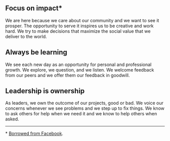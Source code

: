 ## Focus on impact*

We are here because we care about our community and we want to see it prosper. The opportunity to serve it inspires us to be creative and work hard. We try to make decisions that maximize the social value that we deliver to the world.

## Always be learning

We see each new day as an opportunity for personal and professional growth. We explore, we question, and we listen. We welcome feedback from our peers and we offer them our feedback in goodwill.

## Leadership is ownership

As leaders, we own the outcome of our projects, good or bad. We voice our concerns whenever we see problems and we step up to fix things. We know to ask others for help when we need it and we know to help others when asked.

---

 \* [Borrowed from Facebook](https://www.quora.com/What-are-Facebooks-five-values).
